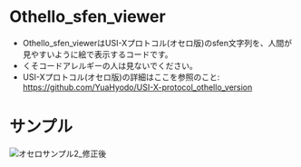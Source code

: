 # Othello_sfen_viewer
- Othello_sfen_viewerはUSI-Xプロトコル(オセロ版)のsfen文字列を、人間が見やすいように絵で表示するコードです。
- くそコードアレルギーの人は見ないでください。
- USI-Xプロトコル(オセロ版)の詳細はここを参照のこと: https://github.com/YuaHyodo/USI-X-protocol_othello_version

# サンプル
![オセロサンプル2_修正後](https://user-images.githubusercontent.com/66828980/183109106-53b91a33-04be-40cc-b83f-0384992a538b.png)

